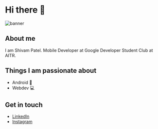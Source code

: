 # Hi there 👋
 
<!--
**TheShivamPatel/TheShivamPatel** is a ✨ _special_ ✨ repository because its `README.md` (this file) appears on your GitHub profile.

Here are some ideas to get you started:

- 🔭 I’m currently working on ...
- 🌱 I’m currently learning ...
- 👯 I’m looking to collaborate on ...
- 🤔 I’m looking for help with ...
- 💬 Ask me about ...
- 📫 How to reach me: ...
- 😄 Pronouns: ...
- ⚡ Fun fact: ...
-->
![banner](https://user-images.githubusercontent.com/110902638/230443184-83aff3ec-54e5-4629-b5e8-12f6ef8eac08.png)

## About me
I am Shivam Patel. Mobile Developer at Google Developer Student Club at AITR. 

## Things I am passionate about
- Android 🤖
- Webdev 💻

## Get in touch
- [LinkedIn](https://www.linkedin.com/in/shivam-patel-798104248/)
- [Instagram](https://www.instagram.com/the.shivam.patel/)


